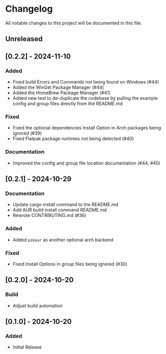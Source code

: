 # Changelog

All notable changes to this project will be documented in this file.

## Unreleased

## [0.2.2] - 2024-11-10

### Added

- Fixed build Errors and Commands not being found on Windows (#44)
- Added the WinGet Package Manager (#44)
- Added the HomeBrew Package Manager (#41)
- Added new test to de-duplicate the codebase by pulling the example config and
  group files directly from the README.md

### Fixed

- Fixed the optional dependencies Install Option in Arch packages being
  ignored (#39)
- Fixed Flatpak package runtimes not being detected (#40)

### Documentation

- Improved the config and group file location documentation (#44, #45)

## [0.2.1] - 2024-10-29

### Documentation

- Update cargo install command to the README.md
- Add AUR build install command README.md
- Rewrote CONTRIBUTING.md (#36)

### Added

- Added `pikaur` as another optional arch backend

### Fixed

- Fixed Install Options in group files being ignored (#30)

## [0.2.0] - 2024-10-20

### Build

- Adjust build automation

## [0.1.0] - 2024-10-20

### Added

- Initial Release
